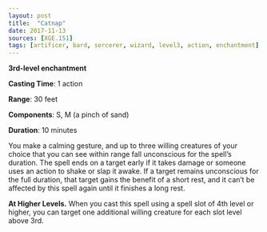 ```yaml
---
layout: post
title:  "Catnap"
date: 2017-11-13
sources: [XGE.151]
tags: [artificer, bard, sorcerer, wizard, level3, action, enchantment]
---
```


**3rd-level enchantment**

**Casting Time**: 1 action

**Range**: 30 feet

**Components**: S, M (a pinch of sand)

**Duration**: 10 minutes

You make a calming gesture, and up to three willing creatures of your choice that you can see within range fall unconscious for the spell’s duration. The spell ends on a target early if it takes damage or someone uses an action to shake or slap it awake. If a target remains unconscious for the full duration, that target gains the benefit of a short rest, and it can’t be affected by this spell again until it finishes a long rest.

**At Higher Levels.** When you cast this spell using a spell slot of 4th level or higher, you can target one additional willing creature for each slot level above 3rd.
